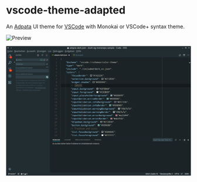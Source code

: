 # vscode-theme-adapted

An [Adpata](https://github.com/adapta-project) UI theme for [VSCode](https://github.com/microsoft/vscode) with Monokai or VSCode+ syntax theme.

![Preview](./preview/preview1.png)

![Preview](./preview/preview2.png)
